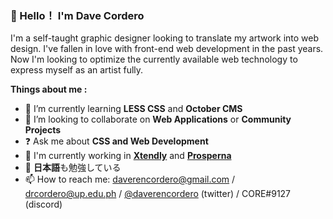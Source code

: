 ###  💬 Hello！ I'm Dave Cordero

I'm a self-taught graphic designer looking to translate my artwork into web design. I've fallen in love with front-end web development in the past years. Now I'm looking to optimize the currently available web technology to express myself as an artist fully.

**Things about me :**

- 🌱 I’m currently learning **LESS CSS** and **October CMS** 
- 👯 I’m looking to collaborate on **Web Applications** or **Community Projects**
- ❓ Ask me about **CSS and Web Development**
- 💼 I'm currently working in  [**Xtendly**](https://xtendly.com/) and [**Prosperna**](https://www.prosperna.com/) 
- 🔴 **日本語**も勉強している
- 📫 How to reach me: <daverencordero@gmail.com> / <drcordero@up.edu.ph> / [@daverencordero](https://twitter.com/daverencordero) (twitter) / CORE#9127 (discord)

